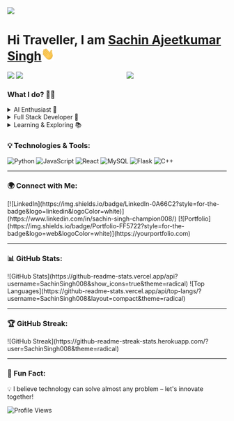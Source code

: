 <img src="https://github.com/SachinSingh008/SachinSingh008/blob/master/banner.png" />

<h1>Hi Traveller, I am <a href="https://yourportfolio.com/">Sachin Ajeetkumar Singh</a><img src="https://raw.githubusercontent.com/ABSphreak/ABSphreak/master/gifs/Hi.gif" width="30px" height="30px"></h1>
<img align='right' src="https://github.com/SachinSingh008/SachinSingh008/blob/master/my_image.jpeg" width="230" />

<a href="https://www.linkedin.com/in/sachin-singh-champion008/"><img src="https://github.com/SachinSingh008/SachinSingh008/blob/master/logos/linkedin.png" width="40" /></a>
<a href="https://github.com/SachinSingh008"><img src="https://github.com/SachinSingh008/SachinSingh008/blob/master/logos/github-logo.png" width="40" /></a>

<h3>What I do? 👨‍💻</h3>
<details>
<summary>AI Enthusiast 🤖</summary>
<ul>
  <li>Working on AI-powered Recommendation Systems</li>
  <li>Building SmartVisionQC for quality analysis</li>
</ul>
</details>
<details>
<summary>Full Stack Developer 🍥</summary>
  <ul>
    <li>Developing **HypeNest** – a fashion eCommerce platform</li>
    <li>Building scalable web applications</li>
  </ul>
</details>
<details>
<summary>Learning & Exploring 📚</summary>
  <ul>
    <li>Currently mastering Flutter & Networking Concepts</li>
    <li>Experimenting with game development in C++</li>
  </ul>
</details>

<h3>💡 Technologies & Tools:</h3>

![Python](https://img.shields.io/badge/Python-FFD43B?style=for-the-badge&logo=python&logoColor=darkblue)
![JavaScript](https://img.shields.io/badge/JavaScript-F7DF1E?style=for-the-badge&logo=javascript&logoColor=black)
![React](https://img.shields.io/badge/React-61DAFB?style=for-the-badge&logo=react&logoColor=black)
![MySQL](https://img.shields.io/badge/MySQL-4479A1?style=for-the-badge&logo=mysql&logoColor=white)
![Flask](https://img.shields.io/badge/Flask-000000?style=for-the-badge&logo=flask&logoColor=white)
![C++](https://img.shields.io/badge/C++-00599C?style=for-the-badge&logo=c%2B%2B&logoColor=white)

---

<h3>🌍 Connect with Me:</h3>
[![LinkedIn](https://img.shields.io/badge/LinkedIn-0A66C2?style=for-the-badge&logo=linkedin&logoColor=white)](https://www.linkedin.com/in/sachin-singh-champion008/)
[![Portfolio](https://img.shields.io/badge/Portfolio-FF5722?style=for-the-badge&logo=web&logoColor=white)](https://yourportfolio.com)

---

<h3>📊 GitHub Stats:</h3>
![GitHub Stats](https://github-readme-stats.vercel.app/api?username=SachinSingh008&show_icons=true&theme=radical)
![Top Languages](https://github-readme-stats.vercel.app/api/top-langs/?username=SachinSingh008&layout=compact&theme=radical)

---

<h3>🏆 GitHub Streak:</h3>
![GitHub Streak](https://github-readme-streak-stats.herokuapp.com/?user=SachinSingh008&theme=radical)

---

<h3>🎯 Fun Fact:</h3>
💡 I believe technology can solve almost any problem – let's innovate together!

![Profile Views](https://komarev.com/ghpvc/?username=SachinSingh008&color=blueviolet)
